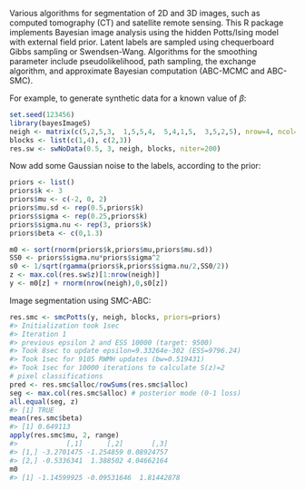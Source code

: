 
<!--- README.md is generated from README.Rmd. Please edit that file -->
Various algorithms for segmentation of 2D and 3D images, such as computed tomography (CT) and satellite remote sensing. This R package implements Bayesian image analysis using the hidden Potts/Ising model with external field prior. Latent labels are sampled using chequerboard Gibbs sampling or Swendsen-Wang. Algorithms for the smoothing parameter include pseudolikelihood, path sampling, the exchange algorithm, and approximate Bayesian computation (ABC-MCMC and ABC-SMC).

For example, to generate synthetic data for a known value of *β*:

``` r
set.seed(123456)
library(bayesImageS)
neigh <- matrix(c(5,2,5,3,  1,5,5,4,  5,4,1,5,  3,5,2,5), nrow=4, ncol=4, byrow=TRUE)
blocks <- list(c(1,4), c(2,3))
res.sw <- swNoData(0.5, 3, neigh, blocks, niter=200)
```

Now add some Gaussian noise to the labels, according to the prior:

``` r
priors <- list()
priors$k <- 3
priors$mu <- c(-2, 0, 2)
priors$mu.sd <- rep(0.5,priors$k)
priors$sigma <- rep(0.25,priors$k)
priors$sigma.nu <- rep(3, priors$k)
priors$beta <- c(0,1.3)

m0 <- sort(rnorm(priors$k,priors$mu,priors$mu.sd))
SS0 <- priors$sigma.nu*priors$sigma^2
s0 <- 1/sqrt(rgamma(priors$k,priors$sigma.nu/2,SS0/2))
z <- max.col(res.sw$z)[1:nrow(neigh)]
y <- m0[z] + rnorm(nrow(neigh),0,s0[z])
```

Image segmentation using SMC-ABC:

``` r
res.smc <- smcPotts(y, neigh, blocks, priors=priors)
#> Initialization took 1sec
#> Iteration 1
#> previous epsilon 2 and ESS 10000 (target: 9500)
#> Took 8sec to update epsilon=9.33264e-302 (ESS=9796.24)
#> Took 1sec for 9105 RWMH updates (bw=0.519431)
#> Took 1sec for 10000 iterations to calculate S(z)=2
# pixel classifications
pred <- res.smc$alloc/rowSums(res.smc$alloc)
seg <- max.col(res.smc$alloc) # posterior mode (0-1 loss)
all.equal(seg, z)
#> [1] TRUE
mean(res.smc$beta)
#> [1] 0.649113
apply(res.smc$mu, 2, range)
#>            [,1]      [,2]       [,3]
#> [1,] -3.2701475 -1.254859 0.08924757
#> [2,] -0.5336341  1.388502 4.04662164
m0
#> [1] -1.14599925 -0.09531646  1.81442878
```
